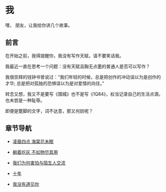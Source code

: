 # 我

嘿， 朋友，让我给你讲几个故事。

## 前言

在开始之前，我得提醒你，我没有写作天赋，请不要笑话我。

我最近一直在思考一个问题：没有天赋且胸无点墨的普通人是否可以写作？

我很崇拜的钱钟书曾说过：“我们年轻的时候，总是把创作的冲动误以为是创作的才华; 总是把对孤独的恐惧误以为是对爱情的向往。”

转念又想，我又不是要写《围城》也不是写《1Q84》，权当记录自己的生活点滴，也未尝是一种耻辱。

即便是蹩脚的文字，词不达意，那又何妨呢？


## 章节导航

- [凌晨四点 海棠花未眠](./blog/1.goood-morning.md)

- [躺着吃灰 不如物尽其用](./blog/2.let-it-go.md)

- [我们为何害怕与陌生人交流](./blog/3.why-we-are-afraid-to-communicate-with-strangers.md)

- [十年](./blog/4.10-years-later.md)

- [我没有遇见你](./blog/5.i-miss-you.md)